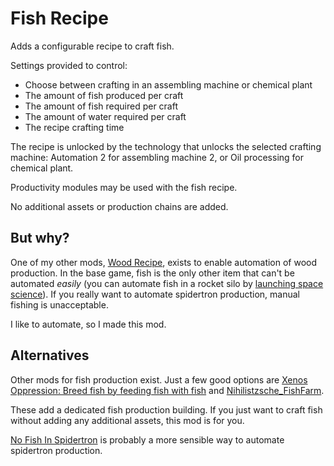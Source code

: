 # Fish Recipe

Adds a configurable recipe to craft fish.

Settings provided to control:

* Choose between crafting in an assembling machine or chemical plant
* The amount of fish produced per craft
* The amount of fish required per craft
* The amount of water required per craft
* The recipe crafting time

The recipe is unlocked by the technology that unlocks the selected crafting machine: Automation 2 for assembling machine 2, or Oil processing for chemical plant.

Productivity modules may be used with the fish recipe.

No additional assets or production chains are added.

## But why?

One of my other mods, [Wood Recipe](https://mods.factorio.com/mod/atan-wood), exists to enable automation of wood production. In the base game, fish is the only other item that can't be automated *easily* (you can automate fish in a rocket silo by [launching space science](https://wiki.factorio.com/Raw_fish)). If you really want to automate spidertron production, manual fishing is unacceptable.

I like to automate, so I made this mod.

## Alternatives

Other mods for fish production exist. Just a few good options are [Xenos Oppression: Breed fish by feeding fish with fish](https://mods.factorio.com/mod/fish-production-cycle) and [Nihilistzsche_FishFarm](https://mods.factorio.com/mod/Nihilistzsche_FishFarm).

These add a dedicated fish production building. If you just want to craft fish without adding any additional assets, this mod is for you.

[No Fish In Spidertron](https://mods.factorio.com/mod/NoFishInSpidertron) is probably a more sensible way to automate spidertron production.
